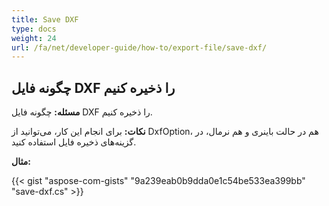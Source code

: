 ```yaml
---
title: Save DXF
type: docs
weight: 24
url: /fa/net/developer-guide/how-to/export-file/save-dxf/
---
```


## **چگونه فایل DXF را ذخیره کنیم**

**مسئله:** چگونه فایل DXF را ذخیره کنیم.

**نکات:** برای انجام این کار، می‌توانید از DxfOption، هم در حالت باینری و هم نرمال، در گزینه‌های ذخیره فایل استفاده کنید.

**مثال:**

{{< gist "aspose-com-gists" "9a239eab0b9dda0e1c54be533ea399bb" "save-dxf.cs" >}}
